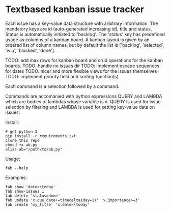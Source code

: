 # Textbased kanban issue tracker

Each issue has a key-value data structure with arbitrary information.
The mandatory keys are id (auto-generated increasing id), title and status.
Status is automatically initiated to 'backlog'.
The 'status' key has predefined usage as columns of a kanban board.
A kanban layout is given by an ordered list of column names, but by default the list
is ['backlog', 'selected', 'wip', 'blocked', 'done'].

TODO: add max rows for kanban board and crud operations for the kanban boards.
TODO: handle no issues dir
TODO: implement escape sequences for dates
TODO: nicer and more flexible views for the issues themselves
TODO: implement priority field and sorting function(s)

Each command is a selection followed by a command.

Commands are accomanied with python expressions QUERY and LAMBDA which are bodies of lambdas
whose variable is x. QUERY is used for issue selection by filtering and LAMBDA is used for setting key-value data on issues.

Install:

```
# get python 3
pip install -r requirements.txt
clone this repo
chmod +x ab.py
alias ab="/path/to/ab.py"
```


Usage:

```
fab --help
```

Examples:

```
fab show 'date>\today'
fab show-issues 1
fab delete 'status=done'
fab update 'x.due_date+=timedelta(day=1)' 'x.importance>=3'
fab create 'my_title' 'x.date=\today'
```
